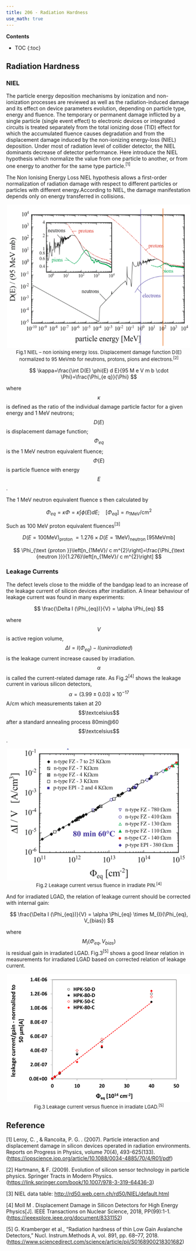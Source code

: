 ```yaml
---
title: 206 - Radiation Hardness
use_math: true  
---
```



**Contents**
* TOC
{:toc}


## Radiation Hardness 

### NIEL

The particle energy deposition mechanisms by ionization and non-ionization processes are reviewed as well as the radiation-induced damage and its effect on device parameters evolution, depending on particle type, energy and fluence. The temporary or permanent damage inflicted by a single particle (single event effect) to electronic devices or integrated circuits is treated separately from the total ionizing dose (TID) effect for which the accumulated fluence causes degradation and from the displacement damage induced by the non-ionizing energy-loss (NIEL) deposition. Under most of radiation level of collider detector, the NIEL dominants decrease of detector performance. Here introduce the NIEL hypothesis which normalize the value from one particle to another, or from one energy to another for the same type particle.<sup>[1]</sup>

The Non Ionising Energy Loss NIEL hypothesis allows a first-order normalization
of radiation damage with respect to different particles or particles with different energy.According to NIEL, the damage manifestation depends only on energy transferred in collisions.

<center>
<img src="/images/NIEL.png" width="500"/>
</center>

<center>
<font size=2 >
Fig.1   NIEL – non ionising energy loss. Displacement damage function D(E) normalized to 95 MeVmb for neutrons, protons, pions and electrons.<sup>[2]</sup>
</font>
</center>






$$
\kappa=\frac{\int D(E) \phi(E) d E}{95 M e V m b \cdot \Phi}=\frac{\Phi_{e q}}{\Phi}
$$

where $$\kappa$$ is defined as the ratio of the individual damage particle factor for a given energy and 1 MeV neutrons; $$D(E)$$ is displacement damage function; $$\Phi_{e q}$$ is the 1 MeV neutron equivalent fluence; $$\Phi(E)$$ is particle fluence with energy $$E$$.

The 1 MeV neutron equivalent fluence s then calculated by

$$
\Phi_{e q}=\kappa \Phi=\kappa \int \phi(E) d E ; \quad\left[\Phi_{e q}\right]=n_{1 \mathrm{MeV}} / \mathrm{cm}^{2}
$$

Such as 100 MeV proton equivalent fluences<sup>[3]</sup>

$$
D(E=100 \mathrm{MeV})_{\text {proton }}=1.276 \times D(E=1 \mathrm{MeV})_{\text {neutron }}[95 \mathrm{MeV} \mathrm{mb}]
$$

$$
\Phi_{\text {proton }}\left[n_{1MeV}/ c m^{2}\right]=\frac{\Phi_{\text {neutron }}}{1.276}\left[n_{1MeV}/ c m^{2}\right]
$$


### Leakage Currents
The defect levels close to the middle of the bandgap lead to an increase of the leakage current of silicon devices after irradiation. A linear behaviour of leakage current was found in many experiments:

$$
\frac{\Delta I (\Phi_{eq})}{V} = \alpha \Phi_{eq}
$$

where $$V$$ is active region volume, $$\Delta I = I(\Phi_{eq}) - I(unirradiated)$$ is the leakage current increase caused by irradiation. $$\alpha$$ is called the current-related damage rate. As Fig.2<sup>[4]</sup> shows the leakage current in various silicon detectors,  $$\alpha=(3.99\pm0.03)\times10^{-17}$$ A/cm which measurements taken at 20$$\textcelsius$$ after a standard annealing process 80min@60$$\textcelsius$$.


<center>
<img src="/images/delatI_pin.png" width="500"/>
</center>

<center>
<font size=2 >
Fig.2   Leakage current versus fluence in irradiate PIN.<sup>[4]</sup>
</font>
</center>

And for irradiated LGAD, the relation of leakage current should be corrected with internal gain:

$$
\frac{\Delta I (\Phi_{eq})}{V} = \alpha \Phi_{eq} \times M_{I}(\Phi_{eq}, V_{bias})
$$

where $$M_{I}(\Phi_{eq}, V_{bias})$$ is residual gain in irradiated LGAD. Fig.3<sup>[5]</sup> shows a good linear relation in measurements for irradiated LGAD based on corrected relation of leakage current.


<center>
<img src="/images/delatI_lgad.png" width="500"/>
</center>

<center>
<font size=2 >
Fig.3   Leakage current versus fluence in irradiate LGAD.<sup>[5]</sup>
</font>
</center>



## Reference

[1] Leroy, C. , & Rancoita, P. G. . (2007). Particle interaction and displacement damage in silicon devices operated in radiation environments. Reports on Progress in Physics, volume 70(4), 493-625(133).(<https://iopscience.iop.org/article/10.1088/0034-4885/70/4/R01/pdf>)

[2] Hartmann, & F. (2009). Evolution of silicon sensor technology in particle physics. Springer Tracts in Modern Physics.(<https://link.springer.com/book/10.1007/978-3-319-64436-3>)

[3] NIEL data table: <http://rd50.web.cern.ch/rd50/NIEL/default.html>

[4] Moll M . Displacement Damage in Silicon Detectors for High Energy Physics[J]. IEEE Transactions on Nuclear Science, 2018, PP(99):1-1.(<https://ieeexplore.ieee.org/document/8331152>)

[5] G. Kramberger et al., “Radiation hardness of thin Low Gain Avalanche Detectors,” Nucl. Instrum.Methods A, vol. 891, pp. 68–77, 2018.(<https://www.sciencedirect.com/science/article/pii/S0168900218301682>)

